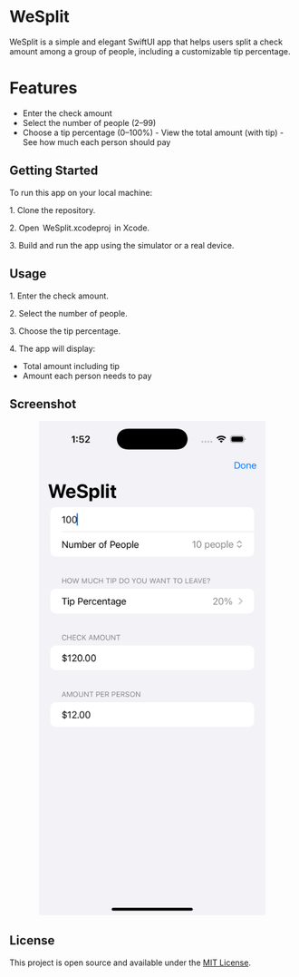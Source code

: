 # WeSplit
WeSplit is a simple and elegant SwiftUI app that helps users split a check amount among a group of people, including a customizable tip percentage.

# Features

- ⁠Enter the check amount
-  ⁠Select the number of people (2–99)
-  ⁠Choose a tip percentage (0–100%)
-⁠  ⁠View the total amount (with tip)
-⁠  ⁠See how much each person should pay

## Getting Started

To run this app on your local machine:

1.⁠ ⁠Clone the repository.

2.⁠ ⁠Open ⁠ WeSplit.xcodeproj ⁠ in Xcode.

3.⁠ ⁠Build and run the app using the simulator or a real device.


## Usage

1.⁠ ⁠Enter the check amount.

2.⁠ ⁠Select the number of people.

3.⁠ ⁠Choose the tip percentage.

4.⁠ ⁠The app will display:

   - Total amount including tip
   - Amount each person needs to pay

## Screenshot

<p align="center">
  <img src="Screenshot - iPhone 16 Pro - 2025-05-25 at 01.52.32.png" alt="Demo Screenshot" width="400"/>
</p>

## License

This project is open source and available under the [MIT License](LICENSE).


